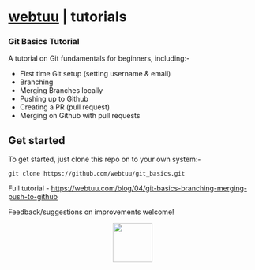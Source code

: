 __[webtuu](https://webtuu.com/blog) | tutorials__
=====================
### Git Basics Tutorial

A tutorial on Git fundamentals for beginners, including:-

* First time Git setup (setting username & email)
* Branching
* Merging Branches locally
* Pushing up to Github
* Creating a PR (pull request)
* Merging on Github with pull requests

__Get started__
---------------
To get started, just clone this repo on to your own system:-

`git clone https://github.com/webtuu/git_basics.git`

Full tutorial - https://webtuu.com/blog/04/git-basics-branching-merging-push-to-github

Feedback/suggestions on improvements welcome!

<p align="center">
<a href="https://webtuu.com/blog"><img height="80px" src="https://avatars2.githubusercontent.com/u/49844884?s=460&v=4"/></a>
 </p>
